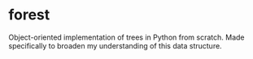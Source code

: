 # forest

Object-oriented implementation of trees in Python from scratch. Made specifically to broaden my understanding of this data structure.
